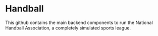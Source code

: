 # Handball
This github contains the main backend components to run the National Handball Association, a completely simulated sports league. 
